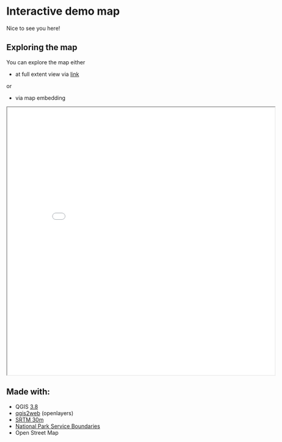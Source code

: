# Interactive demo map

Nice to see you here!

## Exploring the map

You can explore the map either
- at full extent view via [link](map.html)

or
- via map embedding

<iframe src="map.html" height="700" width="700"></iframe>

## Made with:
- QGIS [3.8](https://qgis.org/project/visual-changelogs/visualchangelog38/)
- [qgis2web](https://plugins.qgis.org/planet/tag/colour/) (openlayers)
- [SRTM 30m](https://10.5067/MEaSUREs/SRTM/SRTMIMGM.003)
- [National Park Service Boundaries](https://irma.nps.gov/DataStore/Reference/Profile/2224545?lnv=True)
- Open Street Map
